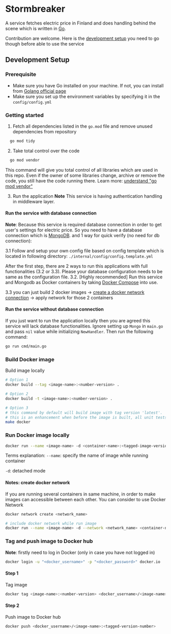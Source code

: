 
# Stormbreaker

A service fetches electric price in Finland and does handling behind the scene which is written in [Go](https://go.dev/). 

Contribution are welcome. Here is the [development setup](#development-setup) you need to go though before able to use the service

## Development Setup
### Prerequisite
- Make sure you have Go installed on your machine. If not, you can install from [Golang official page](https://go.dev/doc/install) 
- Make sure you set up the environment variables by specifying it in the `config/config.yml`

### Getting started
1. Fetch all dependencies listed in the `go.mod` file and remove unused dependencies from repository
```bash
  go mod tidy
```

2. Take total control over the code
```bash
  go mod vendor
```    
This command will give you total control of all libraries which are used in this repo. Even if the owner of some libraries change, archive or remove the code, you still have the code running there. Learn more: [understand "go mod vendor"](https://stackoverflow.com/questions/76705408/understanding-go-mod-vendor) 

3. Run the application
**Note** This service is having authentication handling in middleware layer. 
#### Run the service with database connection 
**Note**: Because this service is required database connection in order to get user's settings for electric price. So you need to have a database connection which is [MongoDB](mongodb.com).  and 1 way for quick verify (no need for db connection):

3.1 Follow and setup your own config file based on config template which is located in following directory: `./internal/config/config.template.yml`

After the first step, there are 2 ways to run this applications with full functionalities (3.2 or 3.3). Please your database configuration needs to be same as the configuration file. 
3.2. [Highly recommended] Run this service and Mongodb as Docker containers by taking [Docker Compose](https://docs.docker.com/compose/) into use. 

3.3 you can just build 2 docker images -> [create a docker network connection](#create-docker-network) -> apply network for those 2 containers

#### Run the service without database connection 
If you just want to run the application locally then you are agreed this service will lack database functionalities.
Ignore setting up `Mongo` in `main.go` and pass `nil` value while initializing `NewHandler`. Then run the following command:
```bash
go run cmd/main.go
```

### Build Docker image

Build image locally
```bash
# Option 1 
docker build --tag <image-name>:<number-version> .

# Option 2
docker build -t <image-name>:<number-version> .

# Option 3
# this command by default will build image with tag version 'latest'. 
# this is an enhancement when before the image is built, all unit tests will be executed
make docker 
```

### Run Docker image locally
```bash
docker run --name <image-name> -d <container-name>:<tagged-image-version>
```
Terms explanation:
`--name`: specify the name of image while running container

`-d`: detached mode

#### Notes: create docker network 
If you are running several containers in same machine, in order to make images can accessible between each other. You can consider to use Docker Network 
```bash
docker network create <network_name>

# include docker network while run image
docker run --name <image-name> -d --network <network_name> <container-name>:<tagged-image-version>
```

### Tag and push image to Docker hub
**Note**: firstly need to log in Docker (only in case you have not logged in)

```bash
docker login -u "<docker_username>" -p "<docker_password>" docker.io
```

#### Step 1
Tag image
```bash
docker tag <image-name>:<number-version> <docker_username>/<image-name>:<tagged-version-number> 
```

#### Step 2
Push image to Docker hub
```bash
docker push <docker_username>/<image-name>:<tagged-version-number> 
```
